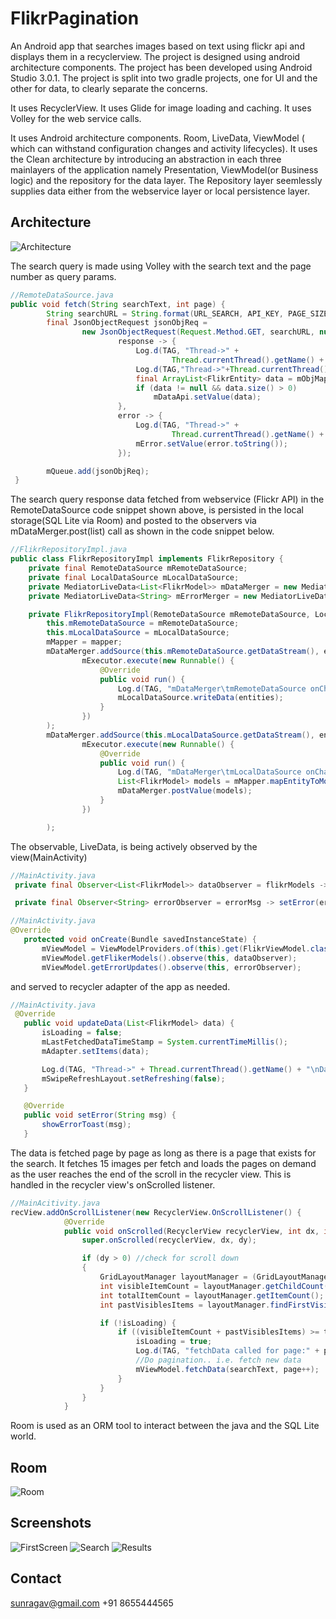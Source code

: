 # FlikrPagination

An Android app that searches images based on text using flickr api and displays them in a recyclerview. The project is designed using android architecture components.
The project has been developed using Android Studio 3.0.1.
The project is split into two gradle projects, one for UI and the other for data, to clearly separate the concerns.

It uses RecyclerView.
It uses Glide for image loading and caching.
It uses Volley for the web service calls.

It uses Android architecture components.
Room, LiveData, ViewModel ( which can withstand configuration changes and activity lifecycles).
It uses the Clean architecture by introducing an abstraction in each three mainlayers of the application namely Presentation, ViewModel(or Business logic) and the repository for the data layer. The Repository layer seemlessly supplies data either from the webservice layer or local persistence layer. 
## Architecture
![Architecture](https://github.com/sunragav/FlikrPagination/blob/master/Architecture.JPG)

The search query is made using Volley with the search text and the page number as query params.
```java
//RemoteDataSource.java
public void fetch(String searchText, int page) {
        String searchURL = String.format(URL_SEARCH, API_KEY, PAGE_SIZE, page, searchText);
        final JsonObjectRequest jsonObjReq =
                new JsonObjectRequest(Request.Method.GET, searchURL, null,
                        response -> {
                            Log.d(TAG, "Thread->" +
                                    Thread.currentThread().getName() + "\tGot some network response");
                            Log.d(TAG,"Thread->"+Thread.currentThread().getName()+"\n Response:"+response.toString());
                            final ArrayList<FlikrEntity> data = mObjMapper.mapJSONToEntity(response.toString());
                            if (data != null && data.size() > 0)
                                mDataApi.setValue(data);
                        },
                        error -> {
                            Log.d(TAG, "Thread->" +
                                    Thread.currentThread().getName() + "\tGot network error");
                            mError.setValue(error.toString());
                        });

        mQueue.add(jsonObjReq);
 }
```
The search query response data fetched from webservice (Flickr API) in the RemoteDataSource code snippet shown above, is persisted in the local storage(SQL Lite via Room) and posted to the observers via mDataMerger.post(list) call as shown in the code snippet below.
```java
//FlikrRepositoryImpl.java
public class FlikrRepositoryImpl implements FlikrRepository {
    private final RemoteDataSource mRemoteDataSource;
    private final LocalDataSource mLocalDataSource;
    private MediatorLiveData<List<FlikrModel>> mDataMerger = new MediatorLiveData<>();
    private MediatorLiveData<String> mErrorMerger = new MediatorLiveData<>();

    private FlikrRepositoryImpl(RemoteDataSource mRemoteDataSource, LocalDataSource mLocalDataSource, FlickrMapper mapper) {
        this.mRemoteDataSource = mRemoteDataSource;
        this.mLocalDataSource = mLocalDataSource;
        mMapper = mapper;
        mDataMerger.addSource(this.mRemoteDataSource.getDataStream(), entities ->
                mExecutor.execute(new Runnable() {
                    @Override
                    public void run() {
                        Log.d(TAG, "mDataMerger\tmRemoteDataSource onChange invoked");
                        mLocalDataSource.writeData(entities);
                    }
                })
        );
        mDataMerger.addSource(this.mLocalDataSource.getDataStream(), entities ->
                mExecutor.execute(new Runnable() {
                    @Override
                    public void run() {
                        Log.d(TAG, "mDataMerger\tmLocalDataSource onChange invoked");
                        List<FlikrModel> models = mMapper.mapEntityToModel(entities);
                        mDataMerger.postValue(models);
                    }
                })

        );
```
The observable, LiveData, is being actively observed by the view(MainActivity)

```java
//MainActivity.java
 private final Observer<List<FlikrModel>> dataObserver = flikrModels -> updateData(flikrModels);

 private final Observer<String> errorObserver = errorMsg -> setError(errorMsg);
 ```
 
 ```java
 //MainActivity.java
 @Override
    protected void onCreate(Bundle savedInstanceState) {
        mViewModel = ViewModelProviders.of(this).get(FlikrViewModel.class);
        mViewModel.getFlikerModels().observe(this, dataObserver);
        mViewModel.getErrorUpdates().observe(this, errorObserver);
 ```
 and served to recycler adapter of the app as needed.
 ```java
 //MainActivity.java
  @Override
    public void updateData(List<FlikrModel> data) {
        isLoading = false;
        mLastFetchedDataTimeStamp = System.currentTimeMillis();
        mAdapter.setItems(data);

        Log.d(TAG, "Thread->" + Thread.currentThread().getName() + "\nData Size:" + data.size() + "\nAdapter Data Size:" + mAdapter.getItemCount());
        mSwipeRefreshLayout.setRefreshing(false);
    }

    @Override
    public void setError(String msg) {
        showErrorToast(msg);
    }
 ```
The data is fetched page by page as long as there is a page that exists for the search. 
It fetches 15 images per fetch and loads the pages on demand as the user reaches the end of the scroll in the recycler view. 
This is handled in the recycler view's onScrolled listener. 

```java
//MainAcitivity.java
recView.addOnScrollListener(new RecyclerView.OnScrollListener() {
            @Override
            public void onScrolled(RecyclerView recyclerView, int dx, int dy) {
                super.onScrolled(recyclerView, dx, dy);

                if (dy > 0) //check for scroll down
                {
                    GridLayoutManager layoutManager = (GridLayoutManager) recyclerView.getLayoutManager();
                    int visibleItemCount = layoutManager.getChildCount();
                    int totalItemCount = layoutManager.getItemCount();
                    int pastVisiblesItems = layoutManager.findFirstVisibleItemPosition();

                    if (!isLoading) {
                        if ((visibleItemCount + pastVisiblesItems) >= totalItemCount) {
                            isLoading = true;
                            Log.d(TAG, "fetchData called for page:" + page);
                            //Do pagination.. i.e. fetch new data
                            mViewModel.fetchData(searchText, page++);
                        }
                    }
                }
            }
```

Room is used as an ORM tool to interact between the java and the SQL Lite world.

## Room
![Room](https://github.com/sunragav/FlikrPagination/blob/master/Room.JPG)


## Screenshots
![FirstScreen](https://github.com/sunragav/FlikrPagination/blob/master/FirstScreen.png)
![Search](https://github.com/sunragav/FlikrPagination/blob/master/search.png)
![Results](https://github.com/sunragav/FlikrPagination/blob/master/results.png)

## Contact
sunragav@gmail.com
+91 8655444565

